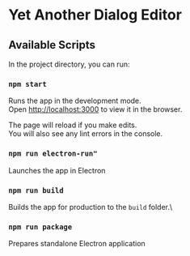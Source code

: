 # Yet Another Dialog Editor


## Available Scripts

In the project directory, you can run:

### `npm start`

Runs the app in the development mode.\
Open [http://localhost:3000](http://localhost:3000) to view it in the browser.

The page will reload if you make edits.\
You will also see any lint errors in the console.

### `npm run electron-run"`

Launches the app in Electron 

### `npm run build`

Builds the app for production to the `build` folder.\

### `npm run package`

Prepares standalone Electron application
